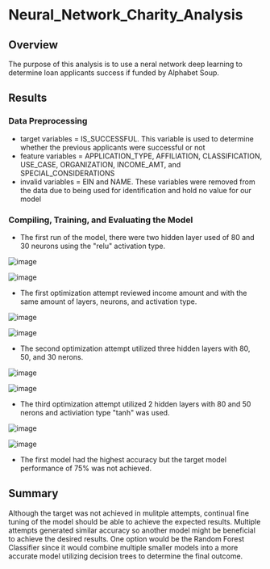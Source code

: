 # Neural_Network_Charity_Analysis

## Overview

The purpose of this analysis is to use a neral network deep learning to determine loan applicants success if funded by Alphabet Soup.

## Results

### Data Preprocessing

- target variables = IS_SUCCESSFUL. This variable is used to determine whether the previous applicants were successful or not
- feature variables = APPLICATION_TYPE, AFFILIATION, CLASSIFICATION, USE_CASE, ORGANIZATION, INCOME_AMT, and SPECIAL_CONSIDERATIONS
- invalid variables = EIN and NAME. These variables were removed from the data due to being used for identification and hold no value for our model

### Compiling, Training, and Evaluating the Model

- The first run of the model, there were two hidden layer used of 80 and 30 neurons using the "relu" activation type.

![image](https://user-images.githubusercontent.com/90691846/151706038-afe0e781-dd5b-4949-8c91-4c3dd6c2ec58.png)

![image](https://user-images.githubusercontent.com/90691846/151706053-45a6edcf-d076-4b10-964c-1962eba1b8f0.png)


- The first optimization attempt reviewed income amount and with the same amount of layers, neurons, and activation type.

![image](https://user-images.githubusercontent.com/90691846/151706073-4d039bf6-158d-40b6-a74e-b6132fbeabf8.png)

![image](https://user-images.githubusercontent.com/90691846/151706088-46dd1c20-792a-47bb-8c3b-caff5fd80a31.png)


- The second optimization attempt utilized three hidden layers with 80, 50, and 30 nerons.

![image](https://user-images.githubusercontent.com/90691846/151706120-6884a27b-d181-4768-bfe7-59ebc69da9de.png)

![image](https://user-images.githubusercontent.com/90691846/151706137-70ec4fc1-e369-44a6-ae4f-8fbc375092d1.png)


- The third optimization attempt utilized 2 hidden layers with 80 and 50 nerons and activiation type "tanh" was used.

![image](https://user-images.githubusercontent.com/90691846/151706181-90de3320-8b44-469f-b2f0-b7c5edba9e1e.png)

![image](https://user-images.githubusercontent.com/90691846/151706213-0b72f8c7-acf4-47c9-b27d-0a76cf980857.png)


- The first model had the highest accuracy but the target model performance of 75% was not achieved.

## Summary

Although the target was not achieved in mulitple attempts, continual fine tuning of the model should be able to achieve the expected results. Multiple attempts generated similar accuracy so another model might be beneficial to achieve the desired results. One option would be the Random Forest Classifier since it would combine multiple smaller models into a more accurate model utilizing decision trees to determine the final outcome.
